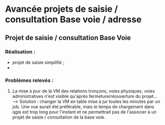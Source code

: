 # Avancée projets de saisie / consultation Base voie / adresse

## Projet de saisie / consultation Base Voie

### Réalisation :
- projet de saisie simplifié ;
- 

### Problèmes relevés :
1. La mise à jour de la VM des relations tronçons, voies physiques, voies administratives n'est visible qu'après fermeture/réouverture du projet...
--> Solution : changer la VM en table mise à jur toutes les minutes par un job. Une vue aurait été préférable, mais le temps de chargement dans qgis est trop long pour l'instant et ne permettrait pas de l'associer à un projet de saisie / consultation de la base voie.